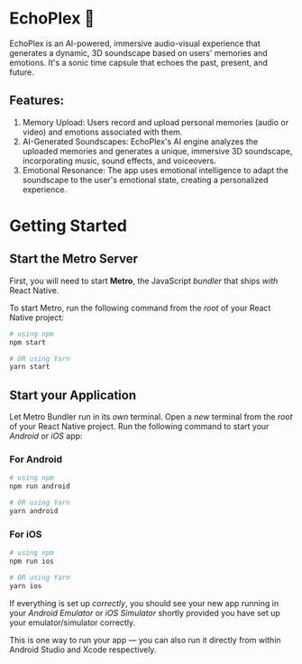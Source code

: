 # EchoPlex 📣
EchoPlex is an AI-powered, immersive audio-visual experience that generates a dynamic, 3D soundscape based on users' memories and emotions. It's a sonic time capsule that echoes the past, present, and future.

## Features:

1. Memory Upload: Users record and upload personal memories (audio or video) and emotions associated with them.
2. AI-Generated Soundscapes: EchoPlex's AI engine analyzes the uploaded memories and generates a unique, immersive 3D soundscape, incorporating music, sound effects, and voiceovers.
3. Emotional Resonance: The app uses emotional intelligence to adapt the soundscape to the user's emotional state, creating a personalized experience.

# Getting Started
## Start the Metro Server

First, you will need to start **Metro**, the JavaScript _bundler_ that ships _with_ React Native.

To start Metro, run the following command from the _root_ of your React Native project:

```bash
# using npm
npm start

# OR using Yarn
yarn start
```

## Start your Application

Let Metro Bundler run in its _own_ terminal. Open a _new_ terminal from the _root_ of your React Native project. Run the following command to start your _Android_ or _iOS_ app:

### For Android

```bash
# using npm
npm run android

# OR using Yarn
yarn android
```

### For iOS

```bash
# using npm
npm run ios

# OR using Yarn
yarn ios
```

If everything is set up _correctly_, you should see your new app running in your _Android Emulator_ or _iOS Simulator_ shortly provided you have set up your emulator/simulator correctly.

This is one way to run your app — you can also run it directly from within Android Studio and Xcode respectively.

